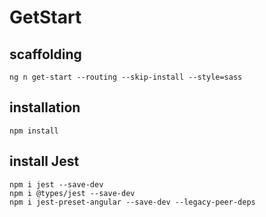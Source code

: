 # GetStart

## scaffolding

```shell
ng n get-start --routing --skip-install --style=sass
```

## installation

```shell
npm install
```

## install Jest

```shell
npm i jest --save-dev
npm i @types/jest --save-dev
npm i jest-preset-angular --save-dev --legacy-peer-deps
```
